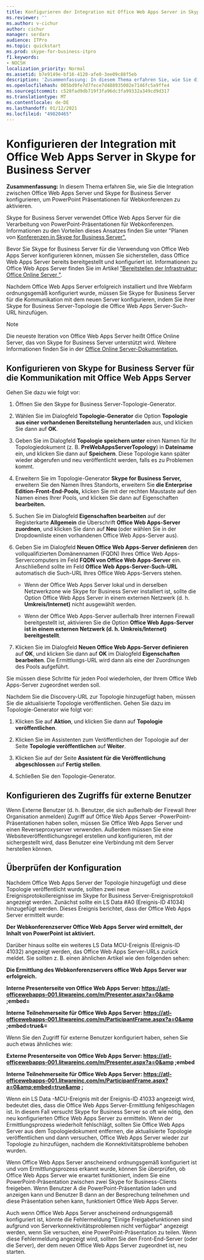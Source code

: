 ```yaml
---
title: Konfigurieren der Integration mit Office Web Apps Server in Skype for Business Server
ms.reviewer: ''
ms.author: v-cichur
author: cichur
manager: serdars
audience: ITPro
ms.topic: quickstart
ms.prod: skype-for-business-itpro
f1.keywords:
- NOCSH
localization_priority: Normal
ms.assetid: b7e9149e-bf16-4120-afe0-3ee09c88f5eb
description: 'Zusammenfassung: In diesem Thema erfahren Sie, wie Sie die Integration zwischen Office Web Apps Server und Skype for Business Server konfigurieren, um PowerPoint-Präsentationen für Webkonferenzen zu aktivieren.'
ms.openlocfilehash: 005bd9fe7d7fece7d488935002e7146fc5a9ffe4
ms.sourcegitcommit: c528fad9db719f3fa96dc3fa99332a349cd9d317
ms.translationtype: MT
ms.contentlocale: de-DE
ms.lasthandoff: 01/12/2021
ms.locfileid: "49820465"
---
```

# <a name="configure-integration-with-office-web-apps-server-in-skype-for-business-server"></a>Konfigurieren der Integration mit Office Web Apps Server in Skype for Business Server
 
**Zusammenfassung:** In diesem Thema erfahren Sie, wie Sie die Integration zwischen Office Web Apps Server und Skype for Business Server konfigurieren, um PowerPoint Präsentationen für Webkonferenzen zu aktivieren.
  
Skype for Business Server verwendet Office Web Apps Server für die Verarbeitung von PowerPoint-Präsentationen für Webkonferenzen. Informationen zu den Vorteilen dieses Ansatzes finden Sie unter "Planen von [Konferenzen in Skype for Business Server".](../../plan-your-deployment/conferencing/conferencing.md)
  
Bevor Sie Skype for Business Server für die Verwendung von Office Web Apps Server konfigurieren können, müssen Sie sicherstellen, dass Office Web Apps Server bereits bereitgestellt und konfiguriert ist. Informationen zu Office Web Apps Server finden Sie im Artikel ["Bereitstellen der Infrastruktur: Office Online Server "](https://go.microsoft.com/fwlink/p/?linkid=257525). 
  
Nachdem Office Web Apps Server erfolgreich installiert und Ihre Webfarm ordnungsgemäß konfiguriert wurde, müssen Sie Skype for Business Server für die Kommunikation mit dem neuen Server konfigurieren, indem Sie ihrer Skype for Business Server-Topologie die Office Web Apps Server-Such-URL hinzufügen. 
  
> [!NOTE]
> Die neueste Iteration von Office Web Apps Server heißt Office Online Server, das von Skype for Business Server unterstützt wird. Weitere Informationen finden Sie in der [Office Online Server-Dokumentation.](https://technet.microsoft.com/library/jj219456%28v=office.16%29.aspx) 
  
## <a name="configure-skype-for-business-server-to-communicate-with-office-web-apps-server"></a>Konfigurieren von Skype for Business Server für die Kommunikation mit Office Web Apps Server

Gehen Sie dazu wie folgt vor:
  
1. Öffnen Sie den Skype for Business Server-Topologie-Generator.
    
2. Wählen Sie im Dialogfeld **Topologie-Generator** die Option **Topologie aus einer vorhandenen Bereitstellung herunterladen** aus, und klicken Sie dann auf **OK**.
    
3. Geben Sie im Dialogfeld **Topologie speichern unter** einen Namen für Ihr Topologiedokument (z. B. **PreWebAppsServerTopology**) in **Dateiname** ein, und klicken Sie dann auf **Speichern**. Diese Topologie kann später wieder abgerufen und neu veröffentlicht werden, falls es zu Problemen kommt.
    
4. Erweitern Sie im Topologie-Generator **Skype for Business Server,** erweitern Sie den Namen Ihres Standorts, erweitern Sie **die Enterprise Edition-Front-End-Pools,** klicken Sie mit der rechten Maustaste auf den Namen eines Ihrer Pools, und klicken Sie dann auf Eigenschaften **bearbeiten.**
    
5. Suchen Sie im Dialogfeld **Eigenschaften bearbeiten** auf der Registerkarte **Allgemein** die Überschrift **Office Web Apps-Server zuordnen**, und klicken Sie dann auf **Neu** (oder wählen Sie in der Dropdownliste einen vorhandenen Office Web Apps-Server aus).
    
6. Geben Sie im Dialogfeld **Neuen Office Web Apps-Server definieren** den vollqualifizierten Domänennamen (FQDN) Ihres Office Web Apps-Servercomputers im Feld **FQDN von Office Web Apps-Server** ein. Anschließend sollte im Feld **Office Web Apps-Server-Such-URL** automatisch die Such-URL Ihres Office Web Apps-Servers stehen.
    
   - Wenn der Office Web Apps Server lokal und in derselben Netzwerkzone wie Skype for Business Server installiert ist, sollte die Option Office Web Apps Server in einem externen Netzwerk (d. h. **Umkreis/Internet)** nicht ausgewählt werden.
    
   - Wenn der Office Web Apps-Server außerhalb Ihrer internen Firewall bereitgestellt ist, aktivieren Sie die Option **Office Web Apps-Server ist in einem externen Netzwerk (d. h. Umkreis/Internet) bereitgestellt**.
    
7. Klicken Sie im Dialogfeld **Neuen Office Web Apps-Server definieren** auf **OK**, und klicken Sie dann auf **OK** im Dialogfeld **Eigenschaften bearbeiten**. Die Ermittlungs-URL wird dann als eine der Zuordnungen des Pools aufgeführt.
    
Sie müssen diese Schritte für jeden Pool wiederholen, der Ihrem Office Web Apps-Server zugeordnet werden soll.
  
Nachdem Sie die Discovery-URL zur Topologie hinzugefügt haben, müssen Sie die aktualisierte Topologie veröffentlichen. Gehen Sie dazu im Topologie-Generator wie folgt vor:
  
1. Klicken Sie auf **Aktion**, und klicken Sie dann auf **Topologie veröffentlichen**.
    
2. Klicken Sie im Assistenten zum Veröffentlichen der Topologie auf der Seite **Topologie veröffentlichen** auf **Weiter**.
    
3. Klicken Sie auf der Seite **Assistent für die Veröffentlichung abgeschlossen** auf **Fertig stellen**.
    
4. Schließen Sie den Topologie-Generator.
    
## <a name="configure-access-for-external-users"></a>Konfigurieren des Zugriffs für externe Benutzer

Wenn Externe Benutzer (d. h. Benutzer, die sich außerhalb der Firewall Ihrer Organisation anmelden) Zugriff auf Office Web Apps Server -PowerPoint-Präsentationen haben sollen, müssen Sie Office Web Apps Server und einen Reverseproxyserver verwenden. Außerdem müssen Sie eine Websiteveröffentlichungsregel erstellen und konfigurieren, mit der sichergestellt wird, dass Benutzer eine Verbindung mit dem Server herstellen können. 
  
## <a name="validate-the-configuration"></a>Überprüfen der Konfiguration

Nachdem Office Web Apps Server der Topologie hinzugefügt und diese Topologie veröffentlicht wurde, sollten zwei neue Ereignisprotokollereignisse im Skype for Business Server-Ereignisprotokoll angezeigt werden. Zunächst sollte ein LS Data #A0 (Ereignis-ID 41034) hinzugefügt werden. Dieses Ereignis berichtet, dass der Office Web Apps Server ermittelt wurde:
  
 **Der Webkonferenzserver Office Web Apps Server wird ermittelt, der Inhalt von PowerPoint ist aktiviert.**
  
Darüber hinaus sollte ein weiteres LS Data MCU-Ereignis (Ereignis-ID 41032) angezeigt werden, das Office Web Apps Server-URLs zurück meldet. Sie sollten z. B. einen ähnlichen Artikel wie den folgenden sehen:
  
 **Die Ermittlung des Webkonferenzservers office Web Apps Server war erfolgreich.**
  
 **Interne Presenterseite von Office Web Apps Server: https://atl-officewebapps-001.litwareinc.com/m/Presenter.aspx?a=0&amp ;embed=**
  
 **Interne Teilnehmerseite für Office Web Apps Server: https://atl-officewebapps-001.litwareinc.com/m/ParticipantFrame.aspx?a=0&amp ;embed=true&amp;=**
  
Wenn Sie den Zugriff für externe Benutzer konfiguriert haben, sehen Sie auch etwas ähnliches wie:
  
 **Externe Presenterseite von Office Web Apps Server: https://atl-officewebapps-001.litwareinc.com/m/Presenter.aspx?a=0&amp ;embed**
  
 **Interne Teilnehmerseite für Office Web Apps Server: <https://atl-officewebapps-001.litwareinc.com/m/ParticipantFrame.aspx?a=0&amp;embed=true&amp> ;**
  
Wenn ein LS Data -MCU-Ereignis mit der Ereignis-ID 41033 angezeigt wird, bedeutet dies, dass die Office Web Apps Server-Ermittlung fehlgeschlagen ist. In diesem Fall versucht Skype for Business Server so oft wie nötig, den neu konfigurierten Office Web Apps Server zu ermitteln. Wenn der Ermittlungsprozess wiederholt fehlschlägt, sollten Sie Office Web Apps Server aus dem Topologiedokument entfernen, die aktualisierte Topologie veröffentlichen und dann versuchen, Office Web Apps Server wieder zur Topologie zu hinzufügen, nachdem die Konnektivitätsprobleme behoben wurden.
  
Wenn Office Web Apps Server anscheinend ordnungsgemäß konfiguriert ist und vom Ermittlungsprozess erkannt wurde, können Sie überprüfen, ob Office Web Apps Server wie erwartet funktioniert, indem Sie eine PowerPoint-Präsentation zwischen zwei Skype for Business-Clients freigeben. Wenn Benutzer A die PowerPoint-Präsentation laden und anzeigen kann und Benutzer B dann an der Besprechung teilnehmen und diese Präsentation sehen kann, funktioniert Office Web Apps Server.
  
Auch wenn Office Web Apps Server anscheinend ordnungsgemäß konfiguriert ist, könnte die Fehlermeldung "Einige Freigabefunktionen sind aufgrund von Serverkonnektivitätsproblemen nicht verfügbar" angezeigt werden, wenn Sie versuchen, eine PowerPoint-Präsentation zu teilen. Wenn diese Fehlermeldung angezeigt wird, sollten Sie den Front-End-Server (oder die Server), der dem neuen Office Web Apps Server zugeordnet ist, neu starten.
  

